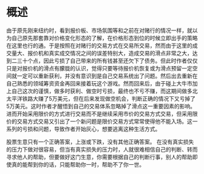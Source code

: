 # 概述
由于原先刚来纽约时，看到报价板、市场氛围等和之前在对赌行的情况一样，就以为自己原先那套靠对价格变化形态的了解，在价格形态到位的时候立即出手的策略在这里也行的通。于是按照在对赌行的交易方式在交易所交易，然而由于这里的成交量大、报价机和真实成交情况之间的误差特别大，造成交易的滑点非常之大，达到二三十个点，因此亏损了自己带来的所有钱甚至还欠下了债务。但此时作者仅仅只是对报价机的滑点有朦胧的认识，觉得只要等待报价机恢复或为滑点预留一定空间就一定可以重新获利，并没有意识到是自己交易系统出了问题。然后出去重新在自己熟悉的领域筹资资金再回来接着玩这个游戏。然而回来后，由于碰上大牛市加上自己这次的谨慎，做多时获利、做空时亏损，最终也不亏不赚，而这期间做多北太平洋铁路大赚了5万美元，但在后来发现做空机会，判断正确的情况下又亏掉了5万美元。这时作者才醒悟到自己的交易体系忽略掉了滑点这一重要因素的影响。进而开始采用限价的方式进行交易而不是继续采用市价的交易方式交易，但采用限价的交易方式交易又引出了一个新问题是限价交易方式常常使得他不能入场。这一系列的亏损和问题，导致作者开始灰心，想要逃离这种生活方式。



股票生意只有一个正确答案，上涨或下跌，没有其他正确答案。
在没有真实损失的压力下做对很容易，但当有真实损失的压力时，人就很难相信自己的判断、转而寻求他人的帮助，但要做好这门生意，你需要根据自己的判断行事，别人的帮助即使真的能帮到你的话，只能帮助你一时，帮助不了你一世。
